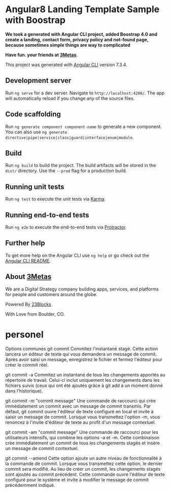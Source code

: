 # Angular8 Landing Template Sample with Boostrap

**We took a generated with Angular CLI project, added Boostrap 4.0 and create a landing, contact form, privacy policy and not-found page, because sometimes simple things are way to complicated**

**Have fun. your friends at [3Metas](https://www.3metas.com).**

This project was generated with [Angular CLI](https://github.com/angular/angular-cli) version 7.3.4.

## Development server

Run `ng serve` for a dev server. Navigate to `http://localhost:4200/`. The app will automatically reload if you change any of the source files.

## Code scaffolding

Run `ng generate component component-name` to generate a new component. You can also use `ng generate directive|pipe|service|class|guard|interface|enum|module`.

## Build

Run `ng build` to build the project. The build artifacts will be stored in the `dist/` directory. Use the `--prod` flag for a production build.

## Running unit tests

Run `ng test` to execute the unit tests via [Karma](https://karma-runner.github.io).

## Running end-to-end tests

Run `ng e2e` to execute the end-to-end tests via [Protractor](http://www.protractortest.org/).

## Further help

To get more help on the Angular CLI use `ng help` or go check out the [Angular CLI README](https://github.com/angular/angular-cli/blob/master/README.md).

## About [3Metas](https://www.3metas.com)
We are a Digital Strategy company building apps, services, and platforms for people and customers around the globe.

Powered By [23Blocks](https://www.23blocks.com)

With Love from Boulder, CO.
# personel

Options communes
git commit
Commitez l'instantané stagé. Cette action lancera un éditeur de texte qui vous demandera un message de commit. Après avoir saisi un message, enregistrez le fichier et fermez l'éditeur pour créer le commit réel.

git commit -a
Commitez un instantané de tous les changements apportés au répertoire de travail. Celui-ci inclut uniquement les changements dans les fichiers suivis (ceux qui ont été ajoutés grâce à git add à un moment donné dans l'historique).

git commit -m "commit message"
Une commande de raccourci qui crée immédiatement un commit avec un message de commit transmis. Par défaut, git commit ouvre l'éditeur de texte configuré en local et invite à saisir un message de commit. Lorsque vous transmettez l'option -m, vous renoncez à l'invite d'éditeur de texte au profit d'un message contextuel.

git commit -am "commit message"
Une commande de raccourci pour les utilisateurs intensifs, qui combine les options -a et -m. Cette combinaison crée immédiatement un commit de tous les changements stagés et insère un message de commit contextuel.

git commit --amend
Cette option ajoute un autre niveau de fonctionnalité à la commande de commit. Lorsque vous transmettez cette option, le dernier commit sera modifié. Au lieu de créer un commit, les changements stagés sont ajoutés au commit précédent. Cette commande ouvre l'éditeur de texte configuré pour le système et invite à modifier le message de commit précédemment indiqué.